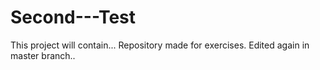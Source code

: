 # Second---Test
This project will contain...
Repository made for exercises.
Edited again in master branch..
